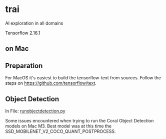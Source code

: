 # trai
AI exploration in all domains

Tensorflow 2.16.1   

## on Mac






## Preparation

For MacOS it's easiest to build the tensorflow-text from sources. Follow the steps on
https://github.com/tensorflow/text.

## Object Detection

In File: [runobjectdetection.py](src%2Fmodeltestvideo%2Ftesttflitemodels%2Fgooglecoraledgetpu%2Fobjectdetection%2Frunobjectdetection.py)   

Some issues encountered when trying to run the Coral Object Detection models on Mac M3. Best model
was at this time the SSD_MOBILENET_V2_COCO_QUANT_POSTPROCESS. 


